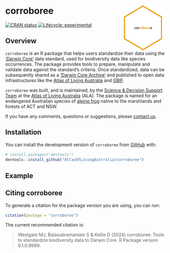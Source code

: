
<!-- README.md is generated from README.Rmd. Please edit that file -->

# corroboree <img src="man/figures/corroboree-logo.png" align="right" style="margin: 0px 10px 0px 10px;" alt="" width="120"/><br>

<!-- badges: start -->

[![CRAN
status](https://www.r-pkg.org/badges/version/corroboree)](https://CRAN.R-project.org/package=corroboree)
[![Lifecycle:
experimental](https://img.shields.io/badge/lifecycle-experimental-orange.svg)](https://lifecycle.r-lib.org/articles/stages.html#experimental)
<!-- badges: end -->

## Overview

`corroboree` is an R package that helps users standardize their data
using the [‘Darwin Core’](https://dwc.tdwg.org) data standard, used for
biodiversity data like species occurrences. The package provides tools
to prepare, manipulate and validate data against the standard’s
criteria. Once standardized, data can be subsequently shared as a
[‘Darwin Core
Archive’](https://ipt.gbif.org/manual/en/ipt/latest/dwca-guide#what-is-darwin-core-archive-dwc-a)
and published to open data infrastructures like the [Atlas of Living
Australia](https://www.ala.org.au) and [GBIF](https://www.gbif.org/).

`corroboree` was built, and is maintained, by the [Science & Decision
Support Team](https://labs.ala.org.au) at the [Atlas of Living
Australia](https://www.ala.org.au) (ALA). The package is named for an
endangered Australian species of [alpine
frog](https://bie.ala.org.au/species/https://biodiversity.org.au/afd/taxa/cbf9278d-64b7-43d6-9691-78b99b2eb65f#overview)
native to the marshlands and forests of ACT and NSW.

If you have any comments, questions or suggestions, please [contact
us](mailto:support@ala.org.au).

## Installation

You can install the development version of `corroboree` from
[GitHub](https://github.com/) with:

``` r
# install.packages("devtools")
devtools::install_github("AtlasOfLivingAustralia/corroboree")
```

## Example

## Citing corroboree

To generate a citation for the package version you are using, you can
run:

``` r
citation(package = "corroboree")
```

The current recommended citation is:

> Westgate MJ, Balasubramaniam S & Kellie D (2024) corroboree: Tools to
> standardize biodiversity data to Darwin Core. R Package version
> 0.1.0.9999.
